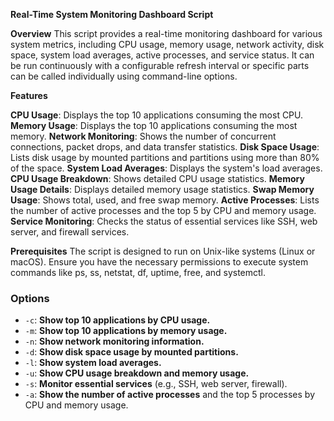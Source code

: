 **Real-Time System Monitoring Dashboard Script**

**Overview**
This script provides a real-time monitoring dashboard for various system metrics, including CPU usage, memory usage, network activity, disk space, system load averages, active processes, and service status. It can be run continuously with a configurable refresh interval or specific parts can be called individually using command-line options.

**Features**

**CPU Usage**: Displays the top 10 applications consuming the most CPU.
**Memory Usage**: Displays the top 10 applications consuming the most memory.
**Network Monitoring**: Shows the number of concurrent connections, packet drops, and data transfer statistics.
**Disk Space Usage**: Lists disk usage by mounted partitions and partitions using more than 80% of the space.
**System Load Averages**: Displays the system's load averages.
**CPU Usage Breakdown**: Shows detailed CPU usage statistics.
**Memory Usage Details**: Displays detailed memory usage statistics.
**Swap Memory Usage**: Shows total, used, and free swap memory.
**Active Processes**: Lists the number of active processes and the top 5 by CPU and memory usage.
**Service Monitoring**: Checks the status of essential services like SSH, web server, and firewall services.

**Prerequisites**
The script is designed to run on Unix-like systems (Linux or macOS).
Ensure you have the necessary permissions to execute system commands like ps, ss, netstat, df, uptime, free, and systemctl.


### Options

- `-c`: **Show top 10 applications by CPU usage.**
- `-m`: **Show top 10 applications by memory usage.**
- `-n`: **Show network monitoring information.**
- `-d`: **Show disk space usage by mounted partitions.**
- `-l`: **Show system load averages.**
- `-u`: **Show CPU usage breakdown and memory usage.**
- `-s`: **Monitor essential services** (e.g., SSH, web server, firewall).
- `-a`: **Show the number of active processes** and the top 5 processes by CPU and memory usage.
